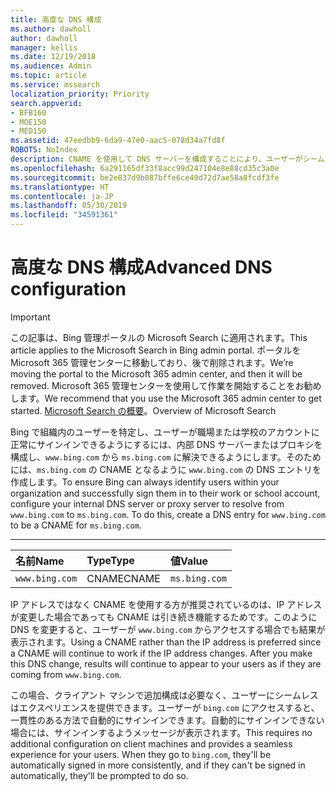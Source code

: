 ```yaml
---
title: 高度な DNS 構成
ms.author: dawholl
author: dawholl
manager: kellis
ms.date: 12/19/2018
ms.audience: Admin
ms.topic: article
ms.service: mssearch
localization_priority: Priority
search.appverid:
- BFB160
- MOE150
- MED150
ms.assetid: 47eedbb9-6da9-47e0-aac5-078d34a7fd8f
ROBOTS: NoIndex
description: CNAME を使用して DNS サーバーを構成することにより、ユーザーがシームレスなサインイン エクスペリエンスを利用できるようにします
ms.openlocfilehash: 6a291165df33f8acc99d247104e8e88cd35c3a0e
ms.sourcegitcommit: be2e837d9b087bffe6ce40d72d7ae58a8fcdf3fe
ms.translationtype: HT
ms.contentlocale: ja-JP
ms.lasthandoff: 05/30/2019
ms.locfileid: "34591361"
---
```

# <a name="advanced-dns-configuration"></a><span data-ttu-id="57a69-103">高度な DNS 構成</span><span class="sxs-lookup"><span data-stu-id="57a69-103">Advanced DNS configuration</span></span>

> [!IMPORTANT]
> <span data-ttu-id="57a69-104">この記事は、Bing 管理ポータルの Microsoft Search に適用されます。</span><span class="sxs-lookup"><span data-stu-id="57a69-104">This article applies to the Microsoft Search in Bing admin portal.</span></span> <span data-ttu-id="57a69-105">ポータルを Microsoft 365 管理センターに移動しており、後で削除されます。</span><span class="sxs-lookup"><span data-stu-id="57a69-105">We’re moving the portal to the Microsoft 365 admin center, and then it will be removed.</span></span> <span data-ttu-id="57a69-106">Microsoft 365 管理センターを使用して作業を開始することをお勧めします。</span><span class="sxs-lookup"><span data-stu-id="57a69-106">We recommend that you use the Microsoft 365 admin center to get started.</span></span> <span data-ttu-id="57a69-107">[Microsoft Search の概要](overview-microsoft-search.md)。</span><span class="sxs-lookup"><span data-stu-id="57a69-107">Overview of Microsoft Search</span></span>
    
<span data-ttu-id="57a69-p102">Bing で組織内のユーザーを特定し、ユーザーが職場または学校のアカウントに正常にサインインできるようにするには、内部 DNS サーバーまたはプロキシを構成し、`www.bing.com` から `ms.bing.com` に解決できるようにします。そのためには、`ms.bing.com` の CNAME となるように `www.bing.com` の DNS エントリを作成します。</span><span class="sxs-lookup"><span data-stu-id="57a69-p102">To ensure Bing can always identify users within your organization and successfully sign them in to their work or school account, configure your internal DNS server or proxy server to resolve from `www.bing.com` to `ms.bing.com`. To do this, create a DNS entry for `www.bing.com` to be a CNAME for `ms.bing.com`.</span></span>
  
****

|<span data-ttu-id="57a69-110">**名前**</span><span class="sxs-lookup"><span data-stu-id="57a69-110">**Name**</span></span>|<span data-ttu-id="57a69-111">**Type**</span><span class="sxs-lookup"><span data-stu-id="57a69-111">**Type**</span></span>|<span data-ttu-id="57a69-112">**値**</span><span class="sxs-lookup"><span data-stu-id="57a69-112">**Value**</span></span>|
|:-----|:-----|:-----|
|`www.bing.com`  <br/> |<span data-ttu-id="57a69-113">CNAME</span><span class="sxs-lookup"><span data-stu-id="57a69-113">CNAME</span></span>  <br/> |`ms.bing.com`  <br/> |
   
<span data-ttu-id="57a69-p103">IP アドレスではなく CNAME を使用する方が推奨されているのは、IP アドレスが変更した場合であっても CNAME は引き続き機能するためです。このように DNS を変更すると、ユーザーが `www.bing.com` からアクセスする場合でも結果が表示されます。</span><span class="sxs-lookup"><span data-stu-id="57a69-p103">Using a CNAME rather than the IP address is preferred since a CNAME will continue to work if the IP address changes. After you make this DNS change, results will continue to appear to your users as if they are coming from `www.bing.com`.</span></span> 
  
<span data-ttu-id="57a69-p104">この場合、クライアント マシンで追加構成は必要なく、ユーザーにシームレスはエクスペリエンスを提供できます。ユーザーが `bing.com` にアクセスすると、一貫性のある方法で自動的にサインインできます。自動的にサインインできない場合には、サインインするようメッセージが表示されます。</span><span class="sxs-lookup"><span data-stu-id="57a69-p104">This requires no additional configuration on client machines and provides a seamless experience for your users. When they go to `bing.com`, they'll be automatically signed in more consistently, and if they can't be signed in automatically, they'll be prompted to do so.</span></span>
